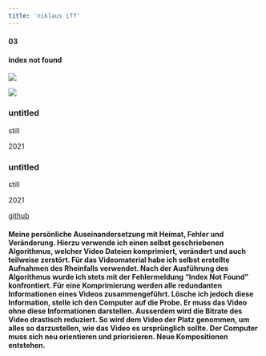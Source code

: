 ```yaml
---
title: 'niklaus iff'
---
```

<!-- number//title -->
<div class="work-col1">

#### 03

#### index not found

</div>

<!-- images -->
<div class="work-col2-3">
<div class="work-col2">

![](/images/indexnotfound01.png)

![](/images/indexnotfound03.png)

</div>

<!-- image info -->
<div class="work-col3">
<div>

### untitled

still

2021

</div>
<div>

### untitled

still

2021

</div>
</div>
</div>

<!-- links -->
<div class="work-col4">

<!-- <a class="work-links" href="https://doc.niklausiff.ch/" target="_blank">doc</a> -->

<a class="work-links" href="https://github.com/nikischwdrtr/noindex" target="_blank">github</a>

</div>

<!-- text -->

#### Meine persönliche Auseinandersetzung mit Heimat, Fehler und Veränderung. Hierzu verwende ich einen selbst geschriebenen Algorithmus, welcher Video Dateien komprimiert, verändert und auch teilweise zerstört. Für das Videomaterial habe ich selbst erstellte Aufnahmen des Rheinfalls verwendet. Nach der Ausführung des Algorithmus wurde ich stets mit der Fehlermeldung “Index Not Found” konfrontiert. Für eine Komprimierung werden alle redundanten Informationen eines Videos zusammengeführt. Lösche ich jedoch diese Information, stelle ich den Computer auf die Probe. Er muss das Video ohne diese Informationen darstellen. Ausserdem wird die Bitrate des Video drastisch reduziert. So wird dem Video der Platz genommen, um alles so darzustellen, wie das Video es ursprünglich sollte. Der Computer muss sich neu orientieren und priorisieren. Neue Kompositionen entstehen.